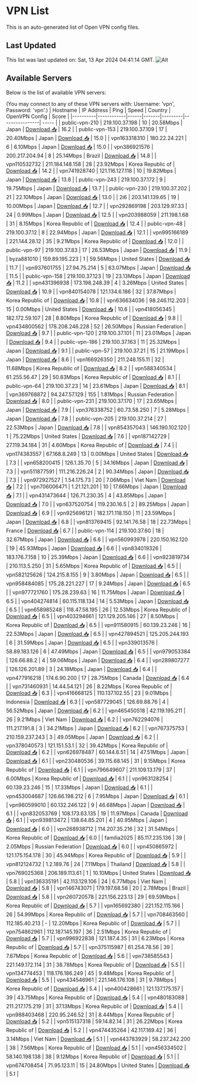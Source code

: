 # VPN List

This is an auto-generated list of Open VPN config files.

## Last Updated

This list was last updated on: Sat, 13 Apr 2024 04:41:14 GMT.
![Alt](https://repobeats.axiom.co/api/embed/186b98318ef1479477931607c1ad7d823f12451f.svg "Repobeats analytics image")

## Available Servers

Below is the list of available VPN servers:

(You may connect to any of these VPN servers with: Username: 'vpn', Password: 'vpn'.)
| Hostname | IP Address | Ping | Speed | Country | OpenVPN Config | Score |
|----------|------------|------|-------|---------|----------------| ----- |
| public-vpn-210 | 219.100.37.198 | 10 | 20.58Mbps | Japan | [Download 📥](./configs/server_0_JP.ovpn) | 16.2 |
| public-vpn-153 | 219.100.37.109 | 17 | 20.40Mbps | Japan | [Download 📥](./configs/server_1_JP.ovpn) | 15.0 |
| vpn163318310 | 180.22.24.221 | 6 | 6.10Mbps | Japan | [Download 📥](./configs/server_2_JP.ovpn) | 15.0 |
| vpn386921576 | 200.217.204.94 | 8 | 25.14Mbps | Brazil | [Download 📥](./configs/server_3_BR.ovpn) | 14.8 |
| vpn110532732 | 211.184.148.158 | 28 | 23.92Mbps | Korea Republic of | [Download 📥](./configs/server_4_KR.ovpn) | 14.2 |
| vpn741928740 | 121.116.127.118 | 10 | 19.82Mbps | Japan | [Download 📥](./configs/server_5_JP.ovpn) | 13.8 |
| public-vpn-243 | 219.100.37.172 | 9 | 19.75Mbps | Japan | [Download 📥](./configs/server_6_JP.ovpn) | 13.7 |
| public-vpn-230 | 219.100.37.202 | 21 | 22.10Mbps | Japan | [Download 📥](./configs/server_7_JP.ovpn) | 13.0 |
| 2i6 | 203.141.139.65 | 19 | 10.00Mbps | Japan | [Download 📥](./configs/server_8_JP.ovpn) | 12.7 |
| vpn292869198 | 203.129.97.33 | 24 | 0.99Mbps | Japan | [Download 📥](./configs/server_9_JP.ovpn) | 12.5 |
| vpn203988059 | 211.198.1.68 | 31 | 8.15Mbps | Korea Republic of | [Download 📥](./configs/server_10_KR.ovpn) | 12.4 |
| public-vpn-48 | 219.100.37.12 | 8 | 22.94Mbps | Japan | [Download 📥](./configs/server_11_JP.ovpn) | 12.1 |
| vpn995166189 | 221.144.28.12 | 35 | 9.21Mbps | Korea Republic of | [Download 📥](./configs/server_12_KR.ovpn) | 12.0 |
| public-vpn-97 | 219.100.37.83 | 17 | 26.53Mbps | Japan | [Download 📥](./configs/server_13_JP.ovpn) | 11.9 |
| byza881010 | 159.89.195.223 | 1 | 59.56Mbps | United States | [Download 📥](./configs/server_14_US.ovpn) | 11.7 |
| vpn937601755 | 27.94.75.214 | 5 | 63.07Mbps | Japan | [Download 📥](./configs/server_15_JP.ovpn) | 11.5 |
| public-vpn-158 | 219.100.37.123 | 19 | 23.13Mbps | Japan | [Download 📥](./configs/server_16_JP.ovpn) | 11.2 |
| vpn431396938 | 173.198.248.39 | 4 | 3.26Mbps | United States | [Download 📥](./configs/server_17_US.ovpn) | 10.9 |
| vpn840154078 | 121.134.6.186 | 32 | 37.87Mbps | Korea Republic of | [Download 📥](./configs/server_18_KR.ovpn) | 10.8 |
| vpn636634036 | 98.246.112.203 | 15 | 0.00Mbps | United States | [Download 📥](./configs/server_19_US.ovpn) | 10.6 |
| vpn418056345 | 182.172.59.107 | 28 | 8.80Mbps | Korea Republic of | [Download 📥](./configs/server_20_KR.ovpn) | 9.8 |
| vpn434800562 | 178.208.246.228 | 52 | 26.50Mbps | Russian Federation | [Download 📥](./configs/server_21_RU.ovpn) | 9.7 |
| public-vpn-120 | 219.100.37.101 | 11 | 23.01Mbps | Japan | [Download 📥](./configs/server_22_JP.ovpn) | 9.4 |
| public-vpn-186 | 219.100.37.163 | 11 | 25.32Mbps | Japan | [Download 📥](./configs/server_23_JP.ovpn) | 9.1 |
| public-vpn-57 | 219.100.37.21 | 15 | 21.19Mbps | Japan | [Download 📥](./configs/server_24_JP.ovpn) | 8.6 |
| vpn166926350 | 211.248.155.11 | 32 | 11.68Mbps | Korea Republic of | [Download 📥](./configs/server_25_KR.ovpn) | 8.2 |
| vpn588340534 | 61.255.56.47 | 29 | 50.83Mbps | Korea Republic of | [Download 📥](./configs/server_26_KR.ovpn) | 8.1 |
| public-vpn-64 | 219.100.37.23 | 14 | 23.61Mbps | Japan | [Download 📥](./configs/server_27_JP.ovpn) | 8.1 |
| vpn369768872 | 94.247.57.129 | 155 | 1.81Mbps | Russian Federation | [Download 📥](./configs/server_28_RU.ovpn) | 8.0 |
| public-vpn-231 | 219.100.37.170 | 17 | 23.65Mbps | Japan | [Download 📥](./configs/server_29_JP.ovpn) | 7.9 |
| vpn376338752 | 60.73.58.250 | 7 | 5.28Mbps | Japan | [Download 📥](./configs/server_30_JP.ovpn) | 7.8 |
| public-vpn-205 | 219.100.37.214 | 27 | 22.53Mbps | Japan | [Download 📥](./configs/server_31_JP.ovpn) | 7.8 |
| vpn854357043 | 146.190.102.120 | 1 | 75.22Mbps | United States | [Download 📥](./configs/server_32_US.ovpn) | 7.6 |
| vpn187142729 | 27.119.34.184 | 31 | 4.60Mbps | Korea Republic of | [Download 📥](./configs/server_33_KR.ovpn) | 7.4 |
| vpn174383557 | 67.168.8.249 | 13 | 0.00Mbps | United States | [Download 📥](./configs/server_34_US.ovpn) | 7.3 |
| vpn658200415 | 126.1.35.70 | 5 | 34.16Mbps | Japan | [Download 📥](./configs/server_35_JP.ovpn) | 7.3 |
| vpn511877591 | 111.216.226.24 | 2 | 90.34Mbps | Japan | [Download 📥](./configs/server_36_JP.ovpn) | 7.3 |
| vpn972927527 | 1.54.175.73 | 20 | 7.06Mbps | Viet Nam | [Download 📥](./configs/server_37_VN.ovpn) | 7.2 |
| vpn706006471 | 1.21.121.201 | 10 | 17.66Mbps | Japan | [Download 📥](./configs/server_38_JP.ovpn) | 7.1 |
| vpn431473644 | 126.71.230.35 | 4 | 43.85Mbps | Japan | [Download 📥](./configs/server_39_JP.ovpn) | 7.0 |
| vpn637520754 | 119.230.16.5 | 2 | 89.25Mbps | Japan | [Download 📥](./configs/server_40_JP.ovpn) | 6.9 |
| vpn925696121 | 182.171.118.150 | 11 | 23.59Mbps | Japan | [Download 📥](./configs/server_41_JP.ovpn) | 6.8 |
| vpn813769415 | 92.141.76.58 | 18 | 22.73Mbps | France | [Download 📥](./configs/server_42_FR.ovpn) | 6.7 |
| public-vpn-114 | 219.100.37.60 | 18 | 32.67Mbps | Japan | [Download 📥](./configs/server_43_JP.ovpn) | 6.6 |
| vpn560993978 | 220.150.162.120 | 19 | 45.93Mbps | Japan | [Download 📥](./configs/server_44_JP.ovpn) | 6.6 |
| vpn834019326 | 183.176.7.158 | 10 | 25.39Mbps | Japan | [Download 📥](./configs/server_45_JP.ovpn) | 6.6 |
| vpn923819734 | 210.113.5.250 | 31 | 5.65Mbps | Korea Republic of | [Download 📥](./configs/server_46_KR.ovpn) | 6.5 |
| vpn582125626 | 124.215.8.155 | 9 | 3.80Mbps | Japan | [Download 📥](./configs/server_47_JP.ovpn) | 6.5 |
| vpn958484085 | 175.28.221.227 | 17 | 9.24Mbps | Japan | [Download 📥](./configs/server_48_JP.ovpn) | 6.5 |
| vpn977721760 | 175.28.239.63 | 16 | 11.75Mbps | Japan | [Download 📥](./configs/server_49_JP.ovpn) | 6.5 |
| vpn404274814 | 60.115.118.134 | 14 | 5.53Mbps | Japan | [Download 📥](./configs/server_50_JP.ovpn) | 6.5 |
| vpn658985248 | 118.47.58.195 | 26 | 12.53Mbps | Korea Republic of | [Download 📥](./configs/server_51_KR.ovpn) | 6.5 |
| vpn403294661 | 121.129.205.146 | 27 | 8.50Mbps | Korea Republic of | [Download 📥](./configs/server_52_KR.ovpn) | 6.5 |
| vpn911580915 | 60.139.23.246 | 16 | 22.53Mbps | Japan | [Download 📥](./configs/server_53_JP.ovpn) | 6.5 |
| vpn427894521 | 125.205.244.193 | 6 | 31.59Mbps | Japan | [Download 📥](./configs/server_54_JP.ovpn) | 6.5 |
| vpn339013576 | 58.89.183.126 | 6 | 47.49Mbps | Japan | [Download 📥](./configs/server_55_JP.ovpn) | 6.5 |
| vpn979053384 | 126.66.88.2 | 4 | 59.06Mbps | Japan | [Download 📥](./configs/server_56_JP.ovpn) | 6.4 |
| vpn289807277 | 126.126.201.89 | 3 | 24.18Mbps | Japan | [Download 📥](./configs/server_57_JP.ovpn) | 6.4 |
| vpn477916218 | 174.6.90.200 | 17 | 28.75Mbps | Canada | [Download 📥](./configs/server_58_CA.ovpn) | 6.4 |
| vpn731460931 | 14.44.54.121 | 26 | 8.22Mbps | Korea Republic of | [Download 📥](./configs/server_59_KR.ovpn) | 6.3 |
| vpn416668125 | 110.137.102.55 | 23 | 9.01Mbps | Indonesia | [Download 📥](./configs/server_60_ID.ovpn) | 6.3 |
| vpn587729045 | 126.69.88.76 | 4 | 56.52Mbps | Japan | [Download 📥](./configs/server_61_JP.ovpn) | 6.2 |
| vpn465450518 | 42.119.195.211 | 26 | 9.21Mbps | Viet Nam | [Download 📥](./configs/server_62_VN.ovpn) | 6.2 |
| vpn762294076 | 111.217.191.8 | 3 | 34.21Mbps | Japan | [Download 📥](./configs/server_63_JP.ovpn) | 6.2 |
| vpn767375753 | 210.159.237.243 | 3 | 49.05Mbps | Japan | [Download 📥](./configs/server_64_JP.ovpn) | 6.2 |
| vpn378040573 | 121.151.53.1 | 32 | 39.42Mbps | Korea Republic of | [Download 📥](./configs/server_65_KR.ovpn) | 6.2 |
| vpn626978487 | 60.144.6.51 | 14 | 47.51Mbps | Japan | [Download 📥](./configs/server_66_JP.ovpn) | 6.1 |
| vpn230480536 | 39.115.68.145 | 31 | 9.15Mbps | Korea Republic of | [Download 📥](./configs/server_67_KR.ovpn) | 6.1 |
| vpn796649607 | 211.109.13.179 | 37 | 6.00Mbps | Korea Republic of | [Download 📥](./configs/server_68_KR.ovpn) | 6.1 |
| vpn963128254 | 60.139.23.246 | 15 | 17.33Mbps | Japan | [Download 📥](./configs/server_69_JP.ovpn) | 6.1 |
| vpn453004687 | 126.66.198.212 | 6 | 7.95Mbps | Japan | [Download 📥](./configs/server_70_JP.ovpn) | 6.1 |
| vpn960599010 | 60.132.246.122 | 9 | 46.68Mbps | Japan | [Download 📥](./configs/server_71_JP.ovpn) | 6.1 |
| vpn832053769 | 108.173.63.135 | 19 | 11.97Mbps | Canada | [Download 📥](./configs/server_72_CA.ovpn) | 6.1 |
| vpn939813472 | 138.64.85.201 | 4 | 40.95Mbps | Japan | [Download 📥](./configs/server_73_JP.ovpn) | 6.0 |
| vpn268938712 | 114.207.35.216 | 32 | 31.54Mbps | Korea Republic of | [Download 📥](./configs/server_74_KR.ovpn) | 6.0 |
| familia2025 | 85.117.235.136 | 39 | 2.05Mbps | Russian Federation | [Download 📥](./configs/server_75_RU.ovpn) | 6.0 |
| vpn450865972 | 121.175.154.178 | 30 | 45.94Mbps | Korea Republic of | [Download 📥](./configs/server_76_KR.ovpn) | 5.9 |
| vpn812124732 | 1.2.189.76 | 24 | 7.11Mbps | Thailand | [Download 📥](./configs/server_77_TH.ovpn) | 5.8 |
| vpn769025368 | 206.189.113.61 | 1 | 10.10Mbps | United States | [Download 📥](./configs/server_78_US.ovpn) | 5.8 |
| vpn136335191 | 42.113.129.106 | 24 | 6.77Mbps | Viet Nam | [Download 📥](./configs/server_79_VN.ovpn) | 5.8 |
| vpn146743071 | 179.197.68.58 | 20 | 2.78Mbps | Brazil | [Download 📥](./configs/server_80_BR.ovpn) | 5.8 |
| vpn260720578 | 221.156.223.13 | 29 | 69.59Mbps | Korea Republic of | [Download 📥](./configs/server_81_KR.ovpn) | 5.7 |
| vpn165692380 | 221.152.115.166 | 26 | 54.99Mbps | Korea Republic of | [Download 📥](./configs/server_82_KR.ovpn) | 5.7 |
| vpn708463560 | 112.185.40.213 | - | 12.20Mbps | Korea Republic of | [Download 📥](./configs/server_83_KR.ovpn) | 5.7 |
| vpn754862961 | 112.187.145.197 | 36 | 2.51Mbps | Korea Republic of | [Download 📥](./configs/server_84_KR.ovpn) | 5.7 |
| vpn996922838 | 121.187.4.35 | 31 | 6.23Mbps | Korea Republic of | [Download 📥](./configs/server_85_KR.ovpn) | 5.7 |
| vpn375115987 | 61.254.78.56 | 39 | 7.67Mbps | Korea Republic of | [Download 📥](./configs/server_86_KR.ovpn) | 5.6 |
| vpn738585543 | 221.149.172.114 | 31 | 38.78Mbps | Korea Republic of | [Download 📥](./configs/server_87_KR.ovpn) | 5.5 |
| vpn134774453 | 118.176.186.249 | 45 | 9.48Mbps | Korea Republic of | [Download 📥](./configs/server_88_KR.ovpn) | 5.5 |
| vpn434546961 | 221.146.176.108 | 31 | 9.78Mbps | Korea Republic of | [Download 📥](./configs/server_89_KR.ovpn) | 5.4 |
| vpn400428661 | 121.137.175.157 | 39 | 43.75Mbps | Korea Republic of | [Download 📥](./configs/server_90_KR.ovpn) | 5.4 |
| vpn480183088 | 211.217.175.219 | 31 | 37.13Mbps | Korea Republic of | [Download 📥](./configs/server_91_KR.ovpn) | 5.4 |
| vpn988403468 | 220.95.246.52 | 31 | 8.44Mbps | Korea Republic of | [Download 📥](./configs/server_92_KR.ovpn) | 5.2 |
| vpn515137318 | 59.14.82.14 | 31 | 26.22Mbps | Korea Republic of | [Download 📥](./configs/server_93_KR.ovpn) | 5.2 |
| vpn474435264 | 42.117.169.42 | 36 | 3.14Mbps | Viet Nam | [Download 📥](./configs/server_94_VN.ovpn) | 5.1 |
| vpn443783929 | 58.237.242.200 | 38 | 7.56Mbps | Korea Republic of | [Download 📥](./configs/server_95_KR.ovpn) | 5.1 |
| vpn456334502 | 58.140.198.138 | 38 | 9.12Mbps | Korea Republic of | [Download 📥](./configs/server_96_KR.ovpn) | 5.1 |
| vpn674708454 | 71.95.123.11 | 15 | 24.80Mbps | United States | [Download 📥](./configs/server_97_US.ovpn) | 5.1 |
